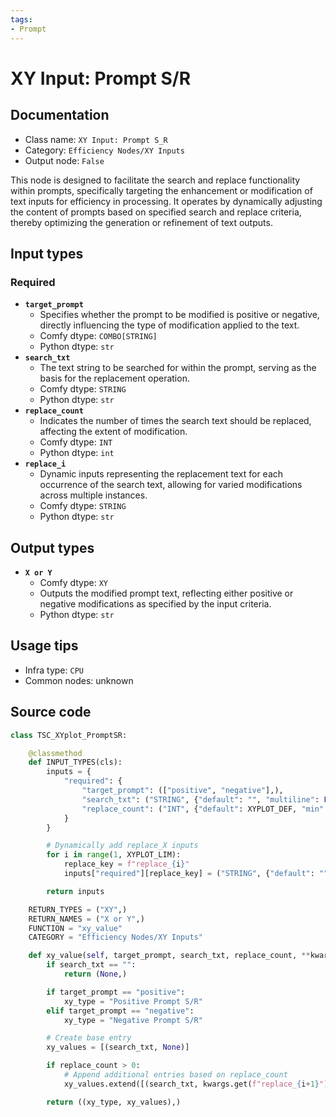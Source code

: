```yaml
---
tags:
- Prompt
---
```


# XY Input: Prompt S/R
## Documentation
- Class name: `XY Input: Prompt S_R`
- Category: `Efficiency Nodes/XY Inputs`
- Output node: `False`

This node is designed to facilitate the search and replace functionality within prompts, specifically targeting the enhancement or modification of text inputs for efficiency in processing. It operates by dynamically adjusting the content of prompts based on specified search and replace criteria, thereby optimizing the generation or refinement of text outputs.
## Input types
### Required
- **`target_prompt`**
    - Specifies whether the prompt to be modified is positive or negative, directly influencing the type of modification applied to the text.
    - Comfy dtype: `COMBO[STRING]`
    - Python dtype: `str`
- **`search_txt`**
    - The text string to be searched for within the prompt, serving as the basis for the replacement operation.
    - Comfy dtype: `STRING`
    - Python dtype: `str`
- **`replace_count`**
    - Indicates the number of times the search text should be replaced, affecting the extent of modification.
    - Comfy dtype: `INT`
    - Python dtype: `int`
- **`replace_i`**
    - Dynamic inputs representing the replacement text for each occurrence of the search text, allowing for varied modifications across multiple instances.
    - Comfy dtype: `STRING`
    - Python dtype: `str`
## Output types
- **`X or Y`**
    - Comfy dtype: `XY`
    - Outputs the modified prompt text, reflecting either positive or negative modifications as specified by the input criteria.
    - Python dtype: `str`
## Usage tips
- Infra type: `CPU`
- Common nodes: unknown


## Source code
```python
class TSC_XYplot_PromptSR:

    @classmethod
    def INPUT_TYPES(cls):
        inputs = {
            "required": {
                "target_prompt": (["positive", "negative"],),
                "search_txt": ("STRING", {"default": "", "multiline": False}),
                "replace_count": ("INT", {"default": XYPLOT_DEF, "min": 0, "max": XYPLOT_LIM-1}),
            }
        }

        # Dynamically add replace_X inputs
        for i in range(1, XYPLOT_LIM):
            replace_key = f"replace_{i}"
            inputs["required"][replace_key] = ("STRING", {"default": "", "multiline": False})

        return inputs

    RETURN_TYPES = ("XY",)
    RETURN_NAMES = ("X or Y",)
    FUNCTION = "xy_value"
    CATEGORY = "Efficiency Nodes/XY Inputs"

    def xy_value(self, target_prompt, search_txt, replace_count, **kwargs):
        if search_txt == "":
            return (None,)

        if target_prompt == "positive":
            xy_type = "Positive Prompt S/R"
        elif target_prompt == "negative":
            xy_type = "Negative Prompt S/R"

        # Create base entry
        xy_values = [(search_txt, None)]

        if replace_count > 0:
            # Append additional entries based on replace_count
            xy_values.extend([(search_txt, kwargs.get(f"replace_{i+1}")) for i in range(replace_count)])

        return ((xy_type, xy_values),)

```
